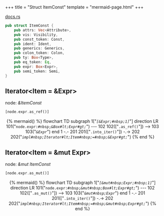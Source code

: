 +++
title = "Struct ItemConst"
template = "mermaid-page.html"
+++

[docs.rs](https://docs.rs/syn/latest/syn/struct.ItemConst.html)

```rust
pub struct ItemConst {
    pub attrs: Vec<Attribute>,
    pub vis: Visibility,
    pub const_token: Const,
    pub ident: Ident,
    pub generics: Generics,
    pub colon_token: Colon,
    pub ty: Box<Type>,
    pub eq_token: Eq,
    pub expr: Box<Expr>,
    pub semi_token: Semi,
}
```

## Iterator<Item = &Expr>

node: *&ItemConst*

```rust
[node.expr.as_ref()]
```

<center>

{% mermaid() %}
    flowchart TD
        subgraph 1["<code><em>[&Expr;#nbsp;1]</em></code>"]
            direction LR
            101("<code>node.expr:#nbsp;<em>&Box#lt;Expr#gt;</em></code>") --- 102
            102(["<code>.as_ref()</code>"]) --> 103
            103("<code><em>&Expr</em></code>")
        end
        1 -.- 201
        201(["<code>.into_iter()</code>"]) -.-> 202
        202("<code><em>impl#nbsp;Iterator#lt;Item#nbsp;=#nbsp;&Expr#gt;</em></code>")
{% end %}

</center>

## Iterator<Item = &mut Expr>

node: *&mut ItemConst*

```rust
[node.expr.as_mut()]
```

<center>

{% mermaid() %}
    flowchart TD
        subgraph 1["<code><em>[&mut#nbsp;Expr;#nbsp;1]</em></code>"]
            direction LR
            101("<code>node.expr:#nbsp;<em>&mut#nbsp;Box#lt;Expr#gt;</em></code>") --- 102
            102(["<code>.as_mut()</code>"]) --> 103
            103("<code><em>&mut#nbsp;Expr</em></code>")
        end
        1 -.- 201
        201(["<code>.into_iter()</code>"]) -.-> 202
        202("<code><em>impl#nbsp;Iterator#lt;Item#nbsp;=#nbsp;&mut#nbsp;Expr#gt;</em></code>")
{% end %}

</center>
